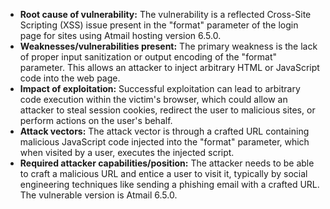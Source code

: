 - **Root cause of vulnerability:** The vulnerability is a reflected Cross-Site Scripting (XSS) issue present in the "format" parameter of the login page for sites using Atmail hosting version 6.5.0.
- **Weaknesses/vulnerabilities present:** The primary weakness is the lack of proper input sanitization or output encoding of the "format" parameter. This allows an attacker to inject arbitrary HTML or JavaScript code into the web page.
- **Impact of exploitation:** Successful exploitation can lead to arbitrary code execution within the victim's browser, which could allow an attacker to steal session cookies, redirect the user to malicious sites, or perform actions on the user's behalf.
- **Attack vectors:** The attack vector is through a crafted URL containing malicious JavaScript code injected into the "format" parameter, which when visited by a user, executes the injected script.
- **Required attacker capabilities/position:** The attacker needs to be able to craft a malicious URL and entice a user to visit it, typically by social engineering techniques like sending a phishing email with a crafted URL. The vulnerable version is Atmail 6.5.0.